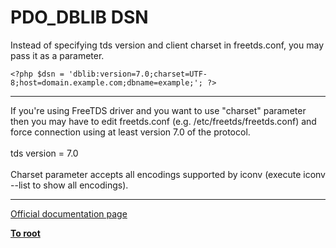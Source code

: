 # PDO_DBLIB DSN



Instead of specifying tds version and client charset in freetds.conf, you may pass it as a parameter.<br>

```
<?php $dsn = 'dblib:version=7.0;charset=UTF-8;host=domain.example.com;dbname=example;'; ?>
```
  

---

If you&apos;re using FreeTDS driver and you want to use "charset" parameter then you may have to edit freetds.conf (e.g. /etc/freetds/freetds.conf) and force connection using at least version 7.0 of the protocol.<br><br>tds version = 7.0<br><br>Charset parameter accepts all encodings supported by iconv (execute iconv --list to show all encodings).  

---

[Official documentation page](https://www.php.net/manual/en/ref.pdo-dblib.connection.php)

**[To root](/README.md)**